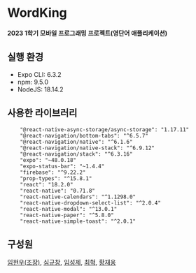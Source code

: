 # WordKing

**2023 1학기 모바일 프로그래밍 프로젝트(영단어 애플리케이션)**

## 실행 환경

- Expo CLI: 6.3.2
- npm: 9.5.0
- NodeJS: 18.14.2

## 사용한 라이브러리

```
    "@react-native-async-storage/async-storage": "1.17.11"
    "@react-navigation/bottom-tabs": "^6.5.7"
    "@react-navigation/native": "^6.1.6"
    "@react-navigation/native-stack": "^6.9.12"
    "@react-navigation/stack": "^6.3.16"
    "expo": "~48.0.18"
    "expo-status-bar": "~1.4.4"
    "firebase": "^9.22.2"
    "prop-types": "^15.8.1"
    "react": "18.2.0"
    "react-native": "0.71.8"
    "react-native-calendars": "^1.1298.0"
    "react-native-dropdown-select-list": "^2.0.4"
    "react-native-modal": "^13.0.1"
    "react-native-paper": "^5.8.0"
    "react-native-simple-toast": "^2.0.1"
```

## 구성원

[임현우(조장)](https://github.com/woowal), [심규창](https://github.com/gyuchangShim), [임성제](https://github.com/seongje00416), [최혁](https://github.com/choihuk), [황재웅](https://github.com/wodnd0131)
